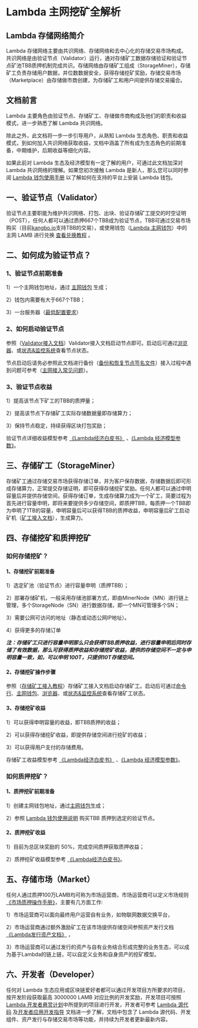 # Lambda 主网挖矿全解析

## Lambda 存储网络简介
Lambda 存储网络主要由共识网络、存储网络和去中心化的存储交易市场构成。共识网络是由验证节点（Validator）运行，通对存储矿工数据存储验证和验证节点矿池TBB质押机制完成共识。存储网络由存储矿工组成（StorageMiner），存储矿工负责存储用户数据，并位数数据安全，获得存储挖矿奖励，存储交易市场（Marketplace）由存储做市商创建，为存储矿工和用户间提供存储交易撮合。

## 文档前言
Lambda 主要角色由验证节点、存储矿工、存储做市商构成及他们的职责和收益模式，进一步熟悉了解 Lambda 共识网络。

除此之外，此文档将一步一步引导用户，从熟知 Lambda 生态角色、职责和收益模式，到如何加入共识网络获取收益，文档中涵盖了所有成为生态角色的前期准备，中期维护，后期收益等细化内容。

如果此前对 Lambda 生态及经济模型有一定了解的用户，可通过此文档加深对 Lambda 共识网络的理解。如果您初次接触 Lambda 是新人，那么您可以同时参阅 [Lambda 钱包使用手册](Lambda-Wallet-Guide.md) 以了解如何在支持的平台上安装 Lambda 钱包。

## 一、验证节点（Validator）
验证节点主要职能为维护共识网络、打包、出块、验证存储矿工提交的时空证明（POST），任何人都可以通过质押667个TBB成为验证节点，TBB可通过交易市场购买（目前[kangbo.io](https://www.kangbo.io/)支持TBB的交易），或使用钱包（[Lambda 主网钱包](https://www.lambdastorage.com/walletpages)）中的主网 LAMB 进行兑换 [查看兑换教程](Lambda-Wallet-Guide.md) 。

## 二、如何成为验证节点？
### 1、验证节点前期准备

1）一个主网钱包地址，通过 [主网钱包](https://www.lambdastorage.com/walletpages) 生成；

2）钱包内需要有大于667个TBB；

3）一台服务器（[最低配置要求](Lambda-Validator-Mining.md)）

### 2、如何启动验证节点

参照（[Validator接入文档](Mainnet-Validator-Guide.md)）Validator接入文档启动节点即可。启动后可通过[浏览器](http://explorer.lambdastorage.com/#/)、或[状态&监控系统](http://stats.lambdastorage.com/)查看节点状态。

节点启动后请务必参照此文档进行备份（[备份和恢复节点签名文件](Mainnet-Validator-Keybackup.md)）接入过程中遇到问题可参考（[主网接入常见问题](FAQ.md)）。

### 3、验证节点收益

1）提高该节点下矿工的TBB的质押量；

2）提高该节点下存储矿工实际存储数据量即存储算力；

3）保持节点稳定，持续获得区块打包奖励；

验证节点详细收益模型参考 [《Lambda经济白皮书》](https://www.lambdastorage.com/doc/Lambda%E7%BB%8F%E6%B5%8E%E7%99%BD%E7%9A%AE%E4%B9%A6.pdf) 、[《Lambda 经济模型参数》](https://talk.lambdastorage.com/hc/zh-cn/articles/360011349758-Lambda-%E7%BB%8F%E6%B5%8E%E6%A8%A1%E5%9E%8B%E5%8F%82%E6%95%B0)。

## 三、存储矿工（StorageMiner）
存储矿工通过存储交易市场获得存储订单，并为客户保存数据，存储数据后即可形成存储算力，正常提交存储证明，即可获得存储挖矿奖励。任何人都可以通过申明容量后并提供存储空间，获得存储订单，生成存储算力成为一个矿工，简要过程为首先进行容量申明，即将来要提供多少存储空间，即质押TBB，每质押一个TBB即为申明了1TB的容量，申明容量后可以获得TBB的质押收益，申明容量后矿工启动矿机（[矿工接入文档](Lambda-Store-and-Mining.md)），生成算力。

## 四、存储挖矿和质押挖矿
### 如何存储挖矿？
#### 1、存储挖矿前期准备

1）选定矿池（验证节点）进行容量申明（质押TBB）；

2）部署存储矿机，一般采用存储池部署方式，即由MinerNode（MN）进行链上管理，多个StorageNode（SN）进行数据存储，即一个MN可管理多个SN；

3）需要公网可访问的地址（静态或动态公网IP地址）。

4）获得更多的存储订单

***注：存储矿工只进行容量申明那么只会获得TBB质押收益，进行容量申明后同时存储了有效数据，那么可获得质押收益和存储挖矿收益，提供的存储空间不一定与申明容量一致，如，可以申明 100T，只提供10T存储空间。***

#### 2、存储挖矿操作步骤

参照（[存储矿工接入教程](Lambda-Store-and-Mining.md)）存储矿工接入文档启动存储矿工。启动后可通过[命令行](lambdacli/README.md)、[主网钱包](https://www.lambdastorage.com/walletpages)、[浏览器](http://explorer.lambdastorage.com/#/)、或[状态&监控系统](http://stats.lambdastorage.com/)查看存储矿工状态。

#### 3、存储挖矿收益

1）可以获得申明容量的收益，即TBB质押的收益；

2）可以获得存储挖矿收益，即提供存储空间进行挖矿的收益；

3）可以获得用户支付的存储费用。

存储矿工收益模型参考 [《Lambda经济白皮书》](https://www.lambdastorage.com/doc/Lambda%E7%BB%8F%E6%B5%8E%E7%99%BD%E7%9A%AE%E4%B9%A6.pdf) 、[《Lambda 经济模型参数》](https://lambdastorage.zendesk.com/hc/zh-cn/articles/360011349758-Lambda-%E7%BB%8F%E6%B5%8E%E6%A8%A1%E5%9E%8B%E5%8F%82%E6%95%B0)。

### 如何质押挖矿？
#### 1、质押挖矿前期准备

1）创建主网钱包地址，通过[主网钱包](https://www.lambdastorage.com/walletpages)生成；

2）参照 [Lambda 钱包使用说明](Lambda-Wallet-Guide.mdx) 购买TBB 质押到选定的验证节点。

#### 2、质押挖矿收益

1）目前为总区块奖励的 50%，完成空间质押获取质押收益；

2）质押挖矿收益模型参考 [《Lambda经济白皮书》](https://www.lambdastorage.com/doc/Lambda%E7%BB%8F%E6%B5%8E%E7%99%BD%E7%9A%AE%E4%B9%A6.pdf)。

## 五、存储市场（Market）
任何人通过质押100万LAMB均可称为市场运营商，市场运营商可以定义市场规则[《市场质押操作手册》](Market-Delegate-Operation-Guide.md)，主要有几方面工作:

1）市场运营商可以面向最终用户运营自有业务，如物联网数据交换平台，

2）市场运营商通过额外激励矿工在该市场提供存储空间参照资产发行文档[《Lambda发行资产文档》](Asset-Manage-Guide.md) ，

3）市场运营商可以通过发行的资产与自有业务结合形成完整的业务生态，可以成为基于Lambda的链上链，可以自定义业务和自身资产的挖矿模型。

## 六、开发者（Developer）
任何对 Lambda 生态应用或区块链爱好者都可以通过开发项目方所要求的项目，按开发阶段获取最高 3000000 LAMB 对应比例的开发奖励，开发项目可按照 [Lambda 开发者悬赏计划](https://lambdastorage.zendesk.com/hc/zh-cn/articles/360007660258-Lambda-%E5%BC%80%E5%8F%91%E8%80%85%E6%82%AC%E8%B5%8F%E8%AE%A1%E5%88%92)中所提到的项目进行开发，开发者可参考 [Lambda 源代码](https://github.com/LambdaIM) 及[开发者应用开发指导](DApp-Develop-Guide.md) 文档进一步了解，文档中包含了 Lambda 源代码、开发组件、资产发行与存储交易市场等功能，并持续为开发者更新最新内容。
